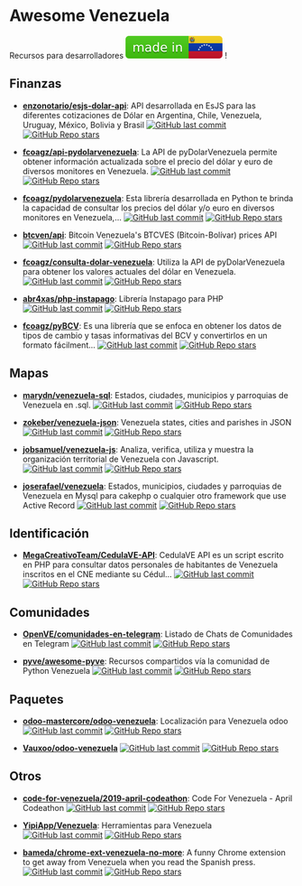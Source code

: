 # Awesome Venezuela
Recursos para desarrolladores ![made in VE](madeinve.svg) !

## Finanzas

- **[enzonotario/esjs-dolar-api](https://github.com/enzonotario/esjs-dolar-api)**: API desarrollada en EsJS para las diferentes cotizaciones de Dólar en Argentina, Chile, Venezuela, Uruguay, México, Bolivia y Brasil [![GitHub last commit](https://img.shields.io/github/last-commit/enzonotario/esjs-dolar-api)](/enzonotario/esjs-dolar-api) [![GitHub Repo stars](https://img.shields.io/github/stars/enzonotario/esjs-dolar-api)](/enzonotario/esjs-dolar-api)

- **[fcoagz/api-pydolarvenezuela](https://github.com/fcoagz/api-pydolarvenezuela)**: La API de pyDolarVenezuela permite obtener información actualizada sobre el precio del dólar y euro de diversos monitores en Venezuela. [![GitHub last commit](https://img.shields.io/github/last-commit/fcoagz/api-pydolarvenezuela)](/fcoagz/api-pydolarvenezuela) [![GitHub Repo stars](https://img.shields.io/github/stars/fcoagz/api-pydolarvenezuela)](/fcoagz/api-pydolarvenezuela)

- **[fcoagz/pydolarvenezuela](https://github.com/fcoagz/pydolarvenezuela)**: Esta librería desarrollada en Python te brinda la capacidad de consultar los precios del dólar y/o euro en diversos monitores en Venezuela,… [![GitHub last commit](https://img.shields.io/github/last-commit/fcoagz/pydolarvenezuela)](/fcoagz/pydolarvenezuela) [![GitHub Repo stars](https://img.shields.io/github/stars/fcoagz/pydolarvenezuela)](/fcoagz/pydolarvenezuela)

- **[btcven/api](https://github.com/btcven/api)**: Bitcoin Venezuela's BTCVES (Bitcoin-Bolívar) prices API [![GitHub last commit](https://img.shields.io/github/last-commit/btcven/api)](/btcven/api) [![GitHub Repo stars](https://img.shields.io/github/stars/btcven/api)](/btcven/api)

- **[fcoagz/consulta-dolar-venezuela](https://github.com/fcoagz/consulta-dolar-venezuela)**: Utiliza la API de pyDolarVenezuela para obtener los valores actuales del dólar en Venezuela. [![GitHub last commit](https://img.shields.io/github/last-commit/fcoagz/consulta-dolar-venezuela)](/fcoagz/consulta-dolar-venezuela) [![GitHub Repo stars](https://img.shields.io/github/stars/fcoagz/consulta-dolar-venezuela)](/fcoagz/consulta-dolar-venezuela)

- **[abr4xas/php-instapago](https://github.com/abr4xas/php-instapago)**: Librería Instapago para PHP [![GitHub last commit](https://img.shields.io/github/last-commit/abr4xas/php-instapago)](/abr4xas/php-instapago) [![GitHub Repo stars](https://img.shields.io/github/stars/abr4xas/php-instapago)](/abr4xas/php-instapago)

- **[fcoagz/pyBCV](https://github.com/fcoagz/pyBCV)**: Es una librería que se enfoca en obtener los datos de tipos de cambio y tasas informativas del BCV y convertirlos en un formato fácilment… [![GitHub last commit](https://img.shields.io/github/last-commit/fcoagz/pyBCV)](/fcoagz/pyBCV) [![GitHub Repo stars](https://img.shields.io/github/stars/fcoagz/pyBCV)](/fcoagz/pyBCV)

## Mapas

- **[marydn/venezuela-sql](https://github.com/marydn/venezuela-sql)**: Estados, ciudades, municipios y parroquias de Venezuela en .sql. [![GitHub last commit](https://img.shields.io/github/last-commit/marydn/venezuela-sql)](/marydn/venezuela-sql) [![GitHub Repo stars](https://img.shields.io/github/stars/marydn/venezuela-sql)](/marydn/venezuela-sql)

- **[zokeber/venezuela-json](https://github.com/zokeber/venezuela-json)**: Venezuela states, cities and parishes in JSON [![GitHub last commit](https://img.shields.io/github/last-commit/zokeber/venezuela-json)](/zokeber/venezuela-json) [![GitHub Repo stars](https://img.shields.io/github/stars/zokeber/venezuela-json)](/zokeber/venezuela-json)

- **[jobsamuel/venezuela-js](https://github.com/jobsamuel/venezuela-js)**: Analiza, verifica, utiliza y muestra la organización territorial de Venezuela con Javascript. [![GitHub last commit](https://img.shields.io/github/last-commit/jobsamuel/venezuela-js)](/jobsamuel/venezuela-js) [![GitHub Repo stars](https://img.shields.io/github/stars/jobsamuel/venezuela-js)](/jobsamuel/venezuela-js)

- **[joserafael/venezuela](https://github.com/joserafael/venezuela)**: Estados, municipios, ciudades y parroquias de Venezuela en Mysql para cakephp o cualquier otro framework que use Active Record [![GitHub last commit](https://img.shields.io/github/last-commit/joserafael/venezuela)](/joserafael/venezuela) [![GitHub Repo stars](https://img.shields.io/github/stars/joserafael/venezuela)](/joserafael/venezuela)

## Identificación

- **[MegaCreativoTeam/CedulaVE-API](https://github.com/MegaCreativoTeam/CedulaVE-API)**: CedulaVE API es un script escrito en PHP para consultar datos personales de habitantes de Venezuela inscritos en el CNE mediante su Cédul… [![GitHub last commit](https://img.shields.io/github/last-commit/MegaCreativoTeam/CedulaVE-API)](/MegaCreativoTeam/CedulaVE-API) [![GitHub Repo stars](https://img.shields.io/github/stars/MegaCreativoTeam/CedulaVE-API)](/MegaCreativoTeam/CedulaVE-API)

## Comunidades

- **[OpenVE/comunidades-en-telegram](https://github.com/OpenVE/comunidades-en-telegram)**: Listado de Chats de Comunidades en Telegram [![GitHub last commit](https://img.shields.io/github/last-commit/OpenVE/comunidades-en-telegram)](/OpenVE/comunidades-en-telegram) [![GitHub Repo stars](https://img.shields.io/github/stars/OpenVE/comunidades-en-telegram)](/OpenVE/comunidades-en-telegram)

- **[pyve/awesome-pyve](https://github.com/pyve/awesome-pyve)**: Recursos compartidos vía la comunidad de Python Venezuela [![GitHub last commit](https://img.shields.io/github/last-commit/pyve/awesome-pyve)](/pyve/awesome-pyve) [![GitHub Repo stars](https://img.shields.io/github/stars/pyve/awesome-pyve)](/pyve/awesome-pyve)

## Paquetes

- **[odoo-mastercore/odoo-venezuela](https://github.com/odoo-mastercore/odoo-venezuela)**: Localización para Venezuela odoo [![GitHub last commit](https://img.shields.io/github/last-commit/odoo-mastercore/odoo-venezuela)](/odoo-mastercore/odoo-venezuela) [![GitHub Repo stars](https://img.shields.io/github/stars/odoo-mastercore/odoo-venezuela)](/odoo-mastercore/odoo-venezuela)

- **[Vauxoo/odoo-venezuela](https://github.com/Vauxoo/odoo-venezuela)** [![GitHub last commit](https://img.shields.io/github/last-commit/Vauxoo/odoo-venezuela)](/Vauxoo/odoo-venezuela) [![GitHub Repo stars](https://img.shields.io/github/stars/Vauxoo/odoo-venezuela)](/Vauxoo/odoo-venezuela)

## Otros

- **[code-for-venezuela/2019-april-codeathon](https://github.com/code-for-venezuela/2019-april-codeathon)**: Code For Venezuela - April Codeathon [![GitHub last commit](https://img.shields.io/github/last-commit/code-for-venezuela/2019-april-codeathon)](/code-for-venezuela/2019-april-codeathon) [![GitHub Repo stars](https://img.shields.io/github/stars/code-for-venezuela/2019-april-codeathon)](/code-for-venezuela/2019-april-codeathon)

- **[YipiApp/Venezuela](https://github.com/YipiApp/Venezuela)**: Herramientas para Venezuela [![GitHub last commit](https://img.shields.io/github/last-commit/YipiApp/Venezuela)](/YipiApp/Venezuela) [![GitHub Repo stars](https://img.shields.io/github/stars/YipiApp/Venezuela)](/YipiApp/Venezuela)

- **[bameda/chrome-ext-venezuela-no-more](https://github.com/bameda/chrome-ext-venezuela-no-more)**: A funny Chrome extension to get away from Venezuela when you read the Spanish press. [![GitHub last commit](https://img.shields.io/github/last-commit/bameda/chrome-ext-venezuela-no-more)](/bameda/chrome-ext-venezuela-no-more) [![GitHub Repo stars](https://img.shields.io/github/stars/bameda/chrome-ext-venezuela-no-more)](/bameda/chrome-ext-venezuela-no-more)

